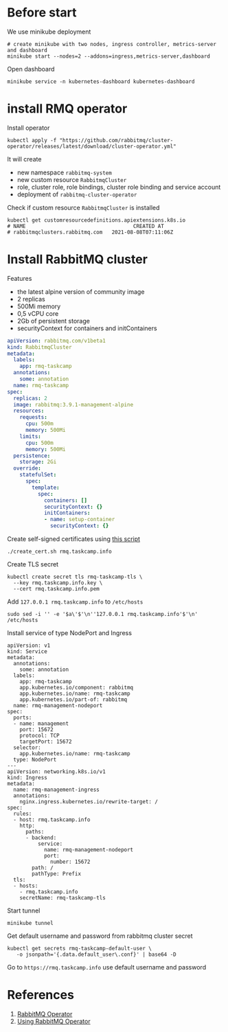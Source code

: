 # Before start

We use minikube deployment
```shell
# create minikube with two nodes, ingress controller, metrics-server and dashboard
minikube start --nodes=2 --addons=ingress,metrics-server,dashboard
```
Open dashboard
```shell
minikube service -n kubernetes-dashboard kubernetes-dashboard
```

# install RMQ operator

Install operator
```shell
kubectl apply -f "https://github.com/rabbitmq/cluster-operator/releases/latest/download/cluster-operator.yml"
```
It will create 
* new namespace `rabbitmq-system`
* new custom resource `RabbitmqCluster`
* role, cluster role, role bindings, cluster role binding and service account
* deployment of `rabbitmq-cluster-operator`

Check if custom resource `RabbitmqCluster` is installed
```shell
kubectl get customresourcedefinitions.apiextensions.k8s.io
# NAME                                   CREATED AT
# rabbitmqclusters.rabbitmq.com   2021-08-08T07:11:06Z
```

# Install RabbitMQ cluster

Features
* the latest alpine version of community image
* 2 replicas
* 500Mi memory
* 0,5 vCPU core
* 2Gb of persistent storage
* securityContext for containers and initContainers
```yaml
apiVersion: rabbitmq.com/v1beta1
kind: RabbitmqCluster
metadata:
  labels:
    app: rmq-taskcamp
  annotations:
    some: annotation
  name: rmq-taskcamp
spec:
  replicas: 2
  image: rabbitmq:3.9.1-management-alpine
  resources:
    requests:
      cpu: 500m
      memory: 500Mi
    limits:
      cpu: 500m
      memory: 500Mi
  persistence:
    storage: 2Gi
  override:
    statefulSet:
      spec:
        template:
          spec:
            containers: []
            securityContext: {}
            initContainers:
            - name: setup-container
              securityContext: {}
```


Create self-signed certificates using [this script](https://github.com/iliadmitriev/openssl-scripts#usage)
```shell
./create_cert.sh rmq.taskcamp.info
```

Create TLS secret
```shell
kubectl create secret tls rmq-taskcamp-tls \
  --key rmq.taskcamp.info.key \
  --cert rmq.taskcamp.info.pem
```

Add `127.0.0.1 rmq.taskcamp.info` to `/etc/hosts`
```shell
sudo sed -i '' -e '$a\'$'\n''127.0.0.1 rmq.taskcamp.info'$'\n'  /etc/hosts
```

Install service of type NodePort and Ingress 
```shell
apiVersion: v1
kind: Service
metadata:
  annotations:
    some: annotation
  labels:
    app: rmq-taskcamp
    app.kubernetes.io/component: rabbitmq
    app.kubernetes.io/name: rmq-taskcamp
    app.kubernetes.io/part-of: rabbitmq
  name: rmq-management-nodeport
spec:
  ports:
  - name: management
    port: 15672
    protocol: TCP
    targetPort: 15672
  selector:
    app.kubernetes.io/name: rmq-taskcamp
  type: NodePort
---
apiVersion: networking.k8s.io/v1
kind: Ingress
metadata:
  name: rmq-management-ingress
  annotations:
    nginx.ingress.kubernetes.io/rewrite-target: /
spec:
  rules:
  - host: rmq.taskcamp.info
    http:
      paths:
      - backend:
          service:
            name: rmq-management-nodeport
            port:
              number: 15672
        path: /
        pathType: Prefix
  tls:
  - hosts:
    - rmq.taskcamp.info
    secretName: rmq-taskcamp-tls
```
Start tunnel
```shell
minikube tunnel
```

Get default username and password from rabbitmq cluster secret
```shell
kubectl get secrets rmq-taskcamp-default-user \
   -o jsonpath='{.data.default_user\.conf}' | base64 -D
```

Go to `https://rmq.taskcamp.info`
use default username and password

# References
1. [RabbitMQ Operator](https://www.rabbitmq.com/kubernetes/operator/quickstart-operator.html)
2. [Using RabbitMQ Operator](https://www.rabbitmq.com/kubernetes/operator/using-operator.html)